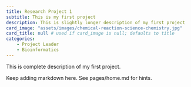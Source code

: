 ```yaml
---
title: Research Project 1
subtitle: This is my first project
description: This is slightly longer description of my first project
card_image: "assets/images/chemical-reaction-science-chemistry.jpg"
card_title: null # used if card_image is null; defaults to title
categories: 
    - Project Leader
    - Bioinformatics
---
```


This is complete description of my first project.

Keep adding markdown here. See pages/home.md for hints.
